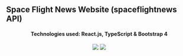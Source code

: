 ## Space Flight News Website (spaceflightnews API)
<h4 align="center">Technologies used: React.js, TypeScript & Bootstrap 4</h4>
<div align="center">
<img src="https://i.imgur.com/WR629TN.png"/>
<img src="https://i.imgur.com/AO9idH8.png"/>
</div>
